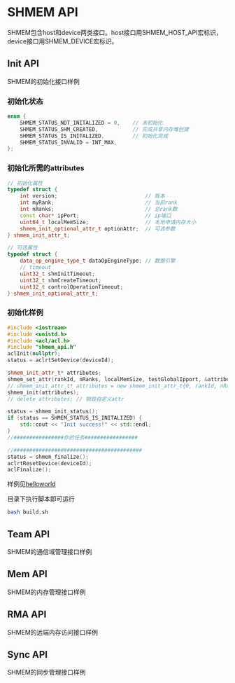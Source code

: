# SHMEM API
SHMEM包含host和device两类接口。host接口用SHMEM_HOST_API宏标识，device接口用SHMEM_DEVICE宏标识。

## Init API
SHMEM的初始化接口样例

### 初始化状态  
```c++
enum {
    SHMEM_STATUS_NOT_INITALIZED = 0,    // 未初始化
    SHMEM_STATUS_SHM_CREATED,           // 完成共享内存堆创建 
    SHMEM_STATUS_IS_INITALIZED,         // 初始化完成 
    SHMEM_STATUS_INVALID = INT_MAX,
};
```

### 初始化所需的attributes 
```c++
// 初始化属性
typedef struct {
    int version;                            // 版本
    int myRank;                             // 当前rank
    int nRanks;                             // 总rank数
    const char* ipPort;                     // ip端口
    uint64_t localMemSize;                  // 本地申请内存大小
    shmem_init_optional_attr_t optionAttr;  // 可选参数
} shmem_init_attr_t;

// 可选属性
typedef struct {
    data_op_engine_type_t dataOpEngineType; // 数据引擎
    // timeout
    uint32_t shmInitTimeout;
    uint32_t shmCreateTimeout;
    uint32_t controlOperationTimeout;
} shmem_init_optional_attr_t;
```

### 初始化样例
```c++
#include <iostream>
#include <unistd.h>
#include <acl/acl.h>
#include "shmem_api.h"
aclInit(nullptr);
status = aclrtSetDevice(deviceId);

shmem_init_attr_t* attributes;
shmem_set_attr(rankId, nRanks, localMemSize, testGlobalIpport, &attributes);
// shmem_init_attr_t* attributes = new shmem_init_attr_t{0, rankId, nRanks, testGlobalIpport, localMemSize, {SHMEM_DATA_OP_MTE, 120, 120, 120}}; // 自定义attr
shmem_init(attributes);
// delete attributes; // 销毁自定义attr

status = shmem_init_status();
if (status == SHMEM_STATUS_IS_INITALIZED) {
    std::cout << "Init success!" << std::endl;
}
//################你的任务#################

//#########################################
status = shmem_finalize();
aclrtResetDevice(deviceId);
aclFinalize();

```
样例见[helloworld](../examples/helloworld)

目录下执行脚本即可运行

```sh
bash build.sh
```

## Team API
SHMEM的通信域管理接口样例

## Mem API
SHMEM的内存管理接口样例

## RMA API
SHMEM的远端内存访问接口样例

## Sync API
SHMEM的同步管理接口样例
